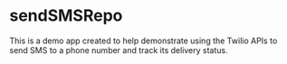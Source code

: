 # sendSMSRepo
This is a demo app created to help demonstrate using the Twilio APIs to send SMS to a phone number and track its delivery status.
